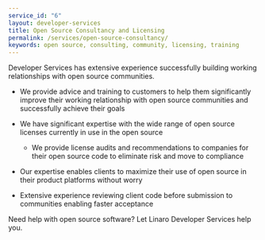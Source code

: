 ```yaml
---
service_id: "6"
layout: developer-services
title: Open Source Consultancy and Licensing
permalink: /services/open-source-consultancy/
keywords: open source, consulting, community, licensing, training
---
```

Developer Services has extensive experience successfully building working relationships with open source communities.

- We provide advice and training to customers to help them significantly improve their working relationship with open source communities and successfully achieve their goals

- We have significant expertise with the wide range of open source licenses currently in use in the open source
    - We provide license audits and recommendations to companies for their open source code to eliminate risk and move to compliance

- Our expertise enables clients to maximize their use of open source in their product platforms without worry
- Extensive experience reviewing client code before submission to communities enabling faster acceptance

Need help with open source software?  Let Linaro Developer Services help you.
